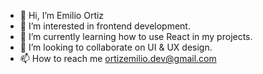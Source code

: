 - 👋 Hi, I’m Emilio Ortiz
- 👀 I’m interested in frontend development.
- 🌱 I’m currently learning how to use React in my projects.
- 💞️ I’m looking to collaborate on UI & UX design.
- 📫 How to reach me ortizemilio.dev@gmail.com

<!---
ILoveThatLady/ILoveThatLady is a ✨ special ✨ repository because its `README.md` (this file) appears on your GitHub profile.
You can click the Preview link to take a look at your changes.
--->
